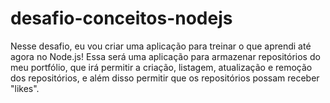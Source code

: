 # desafio-conceitos-nodejs
Nesse desafio, eu vou criar uma aplicação para treinar o que aprendi até agora no Node.js!  Essa será uma aplicação para armazenar repositórios do meu portfólio, que irá permitir a criação, listagem, atualização e remoção dos repositórios, e além disso permitir que os repositórios possam receber "likes".
